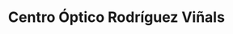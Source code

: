 ---
title: "Centro Óptico Rodríguez Viñals"
url: /badajoz/centro-optico-rodriguez-vinals/
shop: óptico
---